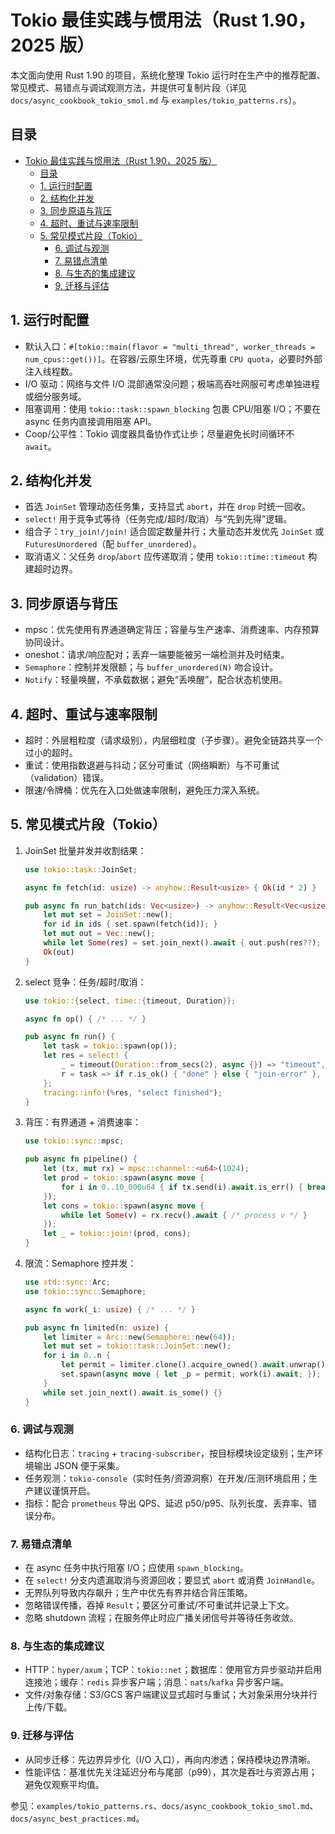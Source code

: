 # Tokio 最佳实践与惯用法（Rust 1.90，2025 版）

本文面向使用 Rust 1.90 的项目，系统化整理 Tokio 运行时在生产中的推荐配置、常见模式、易错点与调试观测方法，并提供可复制片段（详见 `docs/async_cookbook_tokio_smol.md` 与 `examples/tokio_patterns.rs`）。

## 目录

- [Tokio 最佳实践与惯用法（Rust 1.90，2025 版）](#tokio-最佳实践与惯用法rust-1902025-版)
  - [目录](#目录)
  - [1. 运行时配置](#1-运行时配置)
  - [2. 结构化并发](#2-结构化并发)
  - [3. 同步原语与背压](#3-同步原语与背压)
  - [4. 超时、重试与速率限制](#4-超时重试与速率限制)
  - [5. 常见模式片段（Tokio）](#5-常见模式片段tokio)
    - [6. 调试与观测](#6-调试与观测)
    - [7. 易错点清单](#7-易错点清单)
    - [8. 与生态的集成建议](#8-与生态的集成建议)
    - [9. 迁移与评估](#9-迁移与评估)

## 1. 运行时配置

- 默认入口：`#[tokio::main(flavor = "multi_thread", worker_threads = num_cpus::get())]`。在容器/云原生环境，优先尊重 `CPU quota`，必要时外部注入线程数。
- I/O 驱动：网络与文件 I/O 混部通常没问题；极端高吞吐网服可考虑单独进程或细分服务域。
- 阻塞调用：使用 `tokio::task::spawn_blocking` 包裹 CPU/阻塞 I/O；不要在 async 任务内直接调用阻塞 API。
- Coop/公平性：Tokio 调度器具备协作式让步；尽量避免长时间循环不 `await`。

## 2. 结构化并发

- 首选 `JoinSet` 管理动态任务集，支持显式 `abort`，并在 `drop` 时统一回收。
- `select!` 用于竞争式等待（任务完成/超时/取消）与“先到先得”逻辑。
- 组合子：`try_join!/join!` 适合固定数量并行；大量动态并发优先 `JoinSet` 或 `FuturesUnordered`（配 `buffer_unordered`）。
- 取消语义：父任务 `drop`/`abort` 应传递取消；使用 `tokio::time::timeout` 构建超时边界。

## 3. 同步原语与背压

- mpsc：优先使用有界通道确定背压；容量与生产速率、消费速率、内存预算协同设计。
- oneshot：请求/响应配对；丢弃一端要能被另一端检测并及时结束。
- `Semaphore`：控制并发限额；与 `buffer_unordered(N)` 吻合设计。
- `Notify`：轻量唤醒，不承载数据；避免“丢唤醒”，配合状态机使用。

## 4. 超时、重试与速率限制

- 超时：外层粗粒度（请求级别），内层细粒度（子步骤）。避免全链路共享一个过小的超时。
- 重试：使用指数退避与抖动；区分可重试（网络瞬断）与不可重试（validation）错误。
- 限速/令牌桶：优先在入口处做速率限制，避免压力深入系统。

## 5. 常见模式片段（Tokio）

1) JoinSet 批量并发并收割结果：

    ```rust
    use tokio::task::JoinSet;

    async fn fetch(id: usize) -> anyhow::Result<usize> { Ok(id * 2) }

    pub async fn run_batch(ids: Vec<usize>) -> anyhow::Result<Vec<usize>> {
        let mut set = JoinSet::new();
        for id in ids { set.spawn(fetch(id)); }
        let mut out = Vec::new();
        while let Some(res) = set.join_next().await { out.push(res??); }
        Ok(out)
    }
    ```

2) select 竞争：任务/超时/取消：

    ```rust
    use tokio::{select, time::{timeout, Duration}};

    async fn op() { /* ... */ }

    pub async fn run() {
        let task = tokio::spawn(op());
        let res = select! {
            _ = timeout(Duration::from_secs(2), async {}) => "timeout",
            r = task => if r.is_ok() { "done" } else { "join-error" },
        };
        tracing::info!(%res, "select finished");
    }
    ```

3) 背压：有界通道 + 消费速率：

    ```rust
    use tokio::sync::mpsc;

    pub async fn pipeline() {
        let (tx, mut rx) = mpsc::channel::<u64>(1024);
        let prod = tokio::spawn(async move {
            for i in 0..10_000u64 { if tx.send(i).await.is_err() { break; } }
        });
        let cons = tokio::spawn(async move {
            while let Some(v) = rx.recv().await { /* process v */ }
        });
        let _ = tokio::join!(prod, cons);
    }
    ```

4) 限流：Semaphore 控并发：

    ```rust
    use std::sync::Arc;
    use tokio::sync::Semaphore;

    async fn work(_i: usize) { /* ... */ }

    pub async fn limited(n: usize) {
        let limiter = Arc::new(Semaphore::new(64));
        let mut set = tokio::task::JoinSet::new();
        for i in 0..n {
            let permit = limiter.clone().acquire_owned().await.unwrap();
            set.spawn(async move { let _p = permit; work(i).await; });
        }
        while set.join_next().await.is_some() {}
    }
    ```

### 6. 调试与观测

- 结构化日志：`tracing` + `tracing-subscriber`，按目标模块设定级别；生产环境输出 JSON 便于采集。
- 任务观测：`tokio-console`（实时任务/资源洞察）在开发/压测环境启用；生产建议谨慎开启。
- 指标：配合 `prometheus` 导出 QPS、延迟 p50/p95、队列长度、丢弃率、错误分布。

### 7. 易错点清单

- 在 async 任务中执行阻塞 I/O；应使用 `spawn_blocking`。
- 在 `select!` 分支内遗漏取消与资源回收；要显式 `abort` 或消费 `JoinHandle`。
- 无界队列导致内存飙升；生产中优先有界并结合背压策略。
- 忽略错误传播，吞掉 `Result`；要区分可重试/不可重试并记录上下文。
- 忽略 shutdown 流程；在服务停止时应广播关闭信号并等待任务收敛。

### 8. 与生态的集成建议

- HTTP：`hyper/axum`；TCP：`tokio::net`；数据库：使用官方异步驱动并启用连接池；缓存：`redis` 异步客户端；消息：`nats`/`kafka` 异步客户端。
- 文件/对象存储：S3/GCS 客户端建议显式超时与重试；大对象采用分块并行上传/下载。

### 9. 迁移与评估

- 从同步迁移：先边界异步化（I/O 入口），再向内渗透；保持模块边界清晰。
- 性能评估：基准优先关注延迟分布与尾部（p99），其次是吞吐与资源占用；避免仅观察平均值。

参见：`examples/tokio_patterns.rs`、`docs/async_cookbook_tokio_smol.md`、`docs/async_best_practices.md`。
